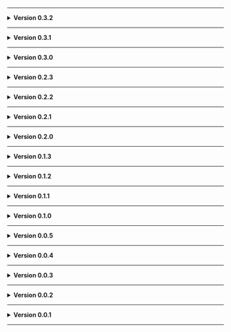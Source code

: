 
---

**<details><summary>Version 0.3.2</summary>**

 - Update to README. 
 
 </details>
 
---

**<details><summary>Version 0.3.1</summary>**

 - After some consideration, all moons now have a standalone version available for download and are now depencencies of this pack. Their files are no longer directly included. If you use a mod manager (which you should), the dependencies will automatically download with this pack. This should have 2 main benefits. You can pick only the ones you want and drop the bloat, and second if there is a big game update that breaks things I can push an update to each moon as I fix them instead of needing to wait to get them all fixed. 
 
 </details>
 
---

**<details><summary>Version 0.3.0</summary>**

 - Added Timbrance and Tundaria as moons.
 - Added hidden moons as a category (hidden moons will have some way of discovering their name in-game, like new story logs. Currently one new moon and SS-13 are in this category).
 - Reduced probability of large rocks spawning on Valiance to reduce chance of path being cut off (might still technically be able to happen, but it's even more unlikely now).
 - Falling in Natit's canal should trigger a "drowned" cause of death instead of "gravity".
 - Fixed AI navigation issues with SS-13.
 - SS-13 ceiling has collision.
 - Tweaked Natit audio.
 - Fixed a null reference error on landing/takeoff on Phuket.
 - Readme updated.
 
 </details>

---

**<details><summary>Version 0.2.3</summary>**

 - Fixed softlock when soccer balls spawned as scrap (turns out they're called "SoccerBall" not "SockerBall").
 - Fixed Torus fog not covering whole map.
 - Dropship music now waits until landed (I know some may have liked the early music to know where the ship is landing but since I'm trying to match vanilla this was a bug).
 - Uses ExtendedMod (behind the scenes stuff).
 
 </details>
 
---

**<details><summary>Version 0.2.2</summary>**

 - Fixed a visually broken ladder on Valiance.
 - Set dependencies to modern versions.
 
 </details>

---

**<details><summary>Version 0.2.1</summary>**

 - Updated to V60.
 - Sky now better reflects weather and nightime.
 - Tweaked the outside of SS-13 (planets moved some and stars now present, but they need more work).
 - README tweaks.
 - Added a license file.
 
 </details>

---

**<details><summary>Version 0.2.0</summary>**

 - Added 360 Torus as a new moon.
 - SS-13 now displays weather on terminal confirmation screen and whatever price you've configured it to be instead of a hardcoded price. Additionally, your new balance after purchase is announced.
 - SS-13 has audio from hangar shield generators.
 - Turned off lights on fake ships in SS-13.
 - A pumpkin is now in shiping on SS-13.
 - Tweaked rocks on Valiance.
 - Moons now have SnipersMoons tag for filtering in terminal.
 - Shrunk file sizes (When referencing things like vanilla items, enemies, etc in levels the lethalbundle file would include all those meshes, textures, audio, scripts, etc but LethalLevelLoader is smart enough to allow you to substitute those objects for empty ones and as long as they're named the same (minus an _0 in some cases) it'll dynamically replace the empty ones with the vanilla at runtime).
 - Updated manifest to prefer a more modern version of LethalLevelLoader.
 
 </details>

---

**<details><summary>Version 0.1.3</summary>**

 - Updated to V56.
 - Fixed sun clipping.
 - More decor Phuket & SS-13.
 - Loot table tweaks.
 - Natit fog tweaks.
 - Tweaked Natit's middle bridge path (should not be able to cross from ship side to main entrance side without ladder/jetpack/etc which is what I intended originally).
 - Renumbered 44 Valiance to 45 Valiance (44 belongs to an unreleased vanilla moon. This may require redoing your config).
 - Widened Valiance bridge some (I think it might be possible to thread the needle with the cruiser to cross the bridge but not sure I'd recommend it on this moon).
 - Fixed a hole in the hull of SS-13.
 - New landing pad texture for SS-13 (old one had a weird 3D look to it that I somehow never caught).
 - Attempted to address weird lighting on SS-13 by increasing the distance shadows are simulated.
 - Changed SS-13 terminal selection text.
 - Attempted to boost SS-13 performance by combining groups of boxes into one larger collider instead of each box having its own (not sure if this actually helps much).
 - README now includes risk level.
 
 </details>

---

**<details><summary>Version 0.1.2</summary>**

 - Valiance terrain adjustments for some issues.
 - Reduced max outside map objects on Valiance to attempt to address a crash (we'll see).
 - Fixed invisible quicksand on Valiance.
 - Loot table tweaks (minor SS-13 and major Valiance. Valiance's is my first attempt at a mostly custom one and likely still needs work).
 - Increased interior weights for SS-13 (Each vanilla interior weight was 1, giving a 50-50 chance, but this could easily be overpowered by modded interiors. 50-50 remains with just vanilla interiors, and vanilla interiors have a better chance when combined with modded ones now).
 
 </details>
 
---

**<details><summary>Version 0.1.1</summary>**

 - Grass/sand terrain no longer glows.
 - Valiance interior size and loot tweaks.
 
 </details>
 
---

**<details><summary>Version 0.1.0</summary>**

 - Added Valiance as a new moon.
 - Renamed internal file for consistency.
 - Added tags to moons.
 - Natit snow fire exit no longer floats.
 - Natit has propper footstep sounds on railing.
 - Added bushes to Phuket and Natit.
 - Terrain tweaks near Phuket river to address sun clipping (still present but less noticeable from ship).
 - Grass/sand terrain texture made more 3D (odd glow still present, but this might break it up some).
 - SS-13 loot tweaks.
 
 </details>
 

---

**<details><summary>Version 0.0.5</summary>**

 - Item dropship no longer floats in the air when landed.
 - Fixed a floating rock on Phuket.
 - Terrain tweaks around Phuket water fire exit.
 - Phuket quicksand fire exit collision/position fix.
 - Fixed water clipping through terrain in one pit on Phuket.
 - Natit/Phuket flood tweaks.
 - Natit/Phuket visual tweaks.
 - Accidentally broke but (hopefully) fixed the sky.
 
 </details>
 

---

**<details><summary>Version 0.0.4</summary>**

 - Added moon pics (pls work now).
 
 </details>
 

---

**<details><summary>Version 0.0.3</summary>**

 - Added moon pics (I think).
 
 </details>
 

---

**<details><summary>Version 0.0.2</summary>**

 - Added Discord link to and updated credits in README.
 
 </details>
 

---

**<details><summary>Version 0.0.1</summary>**

 - Initial test upload to figure this out.
 
 </details>
 
---
